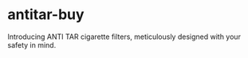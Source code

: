 # antitar-buy
Introducing ANTI TAR cigarette filters, meticulously designed with your safety in mind.

